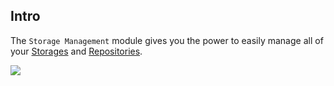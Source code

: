 ## Intro

The `Storage Management` module gives you the power to easily manage all of your [Storages](/knowledge-base/storages.md)
and [Repositories](/knowledge-base/repositories.md).

<img src="/assets/screenshots/06-storage-view.png" data-zoomable="true" />
